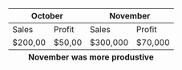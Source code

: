 <table>
  <thead>
    <tr>
      <th colspan="2">October</th>
      <th colspan="2">November</th>
    </tr>
  </thead>

  <tbody>
    <tr>
      <td>Sales</td>
      <td>Profit</td>
      <td>Sales</td>
      <td>Profit</td>
    </tr>
    <tr>
      <td>$200,00</td>
      <td>$50,00</td>
      <td>$300,000</td>
      <td>$70,000</td>
    </tr>
  </tbody>
    
  <tfoot>
    <tr>
      <th colspan= "4">November was more produstive</th>
    </tr>
  </tfoot>
</table>
